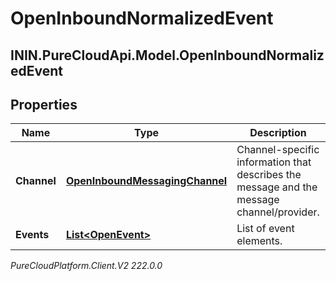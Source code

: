 # OpenInboundNormalizedEvent

## ININ.PureCloudApi.Model.OpenInboundNormalizedEvent

## Properties

|Name | Type | Description | Notes|
|------------ | ------------- | ------------- | -------------|
| **Channel** | [**OpenInboundMessagingChannel**](OpenInboundMessagingChannel) | Channel-specific information that describes the message and the message channel/provider. | |
| **Events** | [**List&lt;OpenEvent&gt;**](OpenEvent) | List of event elements. | |



_PureCloudPlatform.Client.V2 222.0.0_
